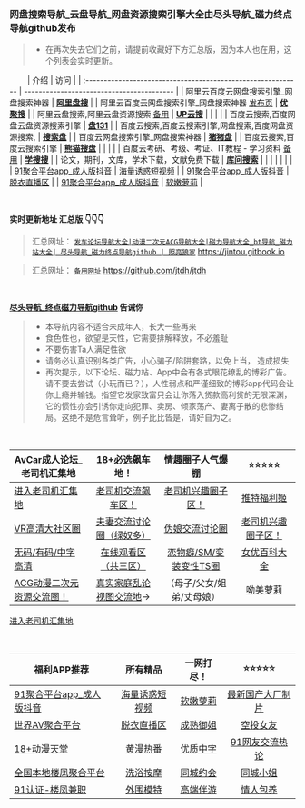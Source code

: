 ### 网盘搜索导航_云盘导航_网盘资源搜索引擎大全由尽头导航_磁力终点导航github发布
>  - 在再次失去它们之前，请提前收藏好下方汇总版，因为本人也在用，这个列表会实时更新。 

&nbsp;&nbsp;&nbsp;&nbsp;&nbsp;&nbsp;&nbsp;
| 介绍                                                         | 访问                                      |
| :----------------------------------------------------------- | ----------------------------------------- |
| 阿里云百度云网盘搜索引擎_网盘搜索神器                        | [**阿里盘搜**](https://www.alipansou.com/)    |
| 阿里云百度云网盘搜索引擎_网盘搜索神器 [发布页](https://ujuso.xwd.pw/) | [**优聚搜**](https://jujuso.com/)         |
| 阿里云盘搜索,阿里云盘资源搜索 [备用](https://www.upyunso2.com/) | [**UP云搜**](https://www.upyunso1.com/)   |
|                                                              |                                           |
| 百度云搜索,百度网盘云盘资源搜索引擎                          | **[盘131](https://www.pan131.com/)**      |
| 百度云搜索,百度云搜索引擎,网盘搜索,百度网盘资源搜索,         | **[搜索盘](https://www.sosuopan.cn)**     |
| 百度云网盘搜索引擎_网盘搜索神器                              | **[猪猪盘](http://www.zhuzhupan.com/)**   |
| 百度云搜索,百度云搜索引擎                                    | [**熊猫搜盘**](https://www.sopandas.com/) |
|                                                              |                                           |
| 百度云考研、考级、考证、IT教程 - 学习资料  [备用](www.pansou.io) | **[学搜搜](https://www.xuesousou.com/)**  |
| 论文，期刊，文库，学术下载，文献免费下载                     | [**库问搜索**](http://www.koovin.com/)    |
|                     |    |
|                     |    |
| [91聚合平台app_成人版抖音](https://v.hallo365.top/) |          [海量诱惑短视频](https://v.hallo365.top/)           |
| [91聚合平台app_成人版抖音](https://v.hallo365.top/) |            [脱衣直播区](https://v.hallo365.top/)             |
| [91聚合平台app_成人版抖音](https://v.hallo365.top/) |             [软嫩萝莉](https://v.hallo365.top/)              |


&nbsp;&nbsp;&nbsp;&nbsp;&nbsp;&nbsp;&nbsp;

**实时更新地址 汇总版 👇👇👇**

> 汇总网址： [`发车论坛导航大全|动漫二次元ACG导航大全|磁力导航大全_bt导航_磁力站大全| 尽头导航_磁力终点导航github | 照亮狼家`](https://jintou.gitbook.io) https://jintou.gitbook.io

> 汇总网址： [`备用网址`](https://github.com/jtdh/jtdh/) https://github.com/jtdh/jtdh


&nbsp;&nbsp;&nbsp;&nbsp;&nbsp;&nbsp;&nbsp;


**[尽头导航_终点磁力导航github](https://jintou.gitbook.io/) 告诫你**

>  - 本导航内容不适合未成年人，长大一些再来
>   - 食色性也，欲望是天性，它需要排解释放，不必羞耻 
>   - 不要伤害Ta人满足性欲 
>   - 请务必认真识别各类广告，小心骗子/陷阱套路，以免上当， 造成损失
>   - 再次提示，以下论坛、磁力站、App中会有各式眼花缭乱的博彩广告。请不要去尝试（小玩而已？），人性弱点和严谨细致的博彩app代码会让你上瘾并输钱。指望它发家致富只会让你落入贷款高利贷的无限深渊，它的惯性亦会引诱你走向犯罪、卖房、倾家荡产、妻离子散的悲惨结局。这绝不是危言耸听，例子比比皆是，请好自为之。



&nbsp;&nbsp;&nbsp;&nbsp;&nbsp;&nbsp;&nbsp;




| AvCar成人论坛_老司机汇集地                                  |               **18+必选飙车地！**                |      情趣圈子人气爆棚                  |       ⭐⭐⭐⭐⭐        |
| ----------------------------------------------------------- | :----------------------------------------------: | :--------------------: | :----------------: |
| [进入老司机汇集地](https://l.tell365.top/) |                [老司机交流飙车区！](https://l.tell365.top/)                |   [老司机兴趣圈子区！](https://l.tell365.top/)   |     [推特福利姬](https://l.tell365.top/)     |
| [VR高清大社区圈](https://l.tell365.top/)                                             |             [夫妻交流讨论圈（绿奴多）](https://l.tell365.top/)             |     [伪娘交流讨论圈](https://l.tell365.top/)     | [老司机兴趣圈子区！](https://l.tell365.top/) |
| [无码/有码/中字高清](https://l.tell365.top/)                                          |               [在线观看区（共三区）](https://l.tell365.top/)               | [恋物癖/SM/变装变性TS圈](https://l.tell365.top/) |    [女优百科大全](https://l.tell365.top/)    |
| [ACG动漫二次元资源交流圈！](https://l.tell365.top/)                                   | [真实家庭乱论视图交流地](https://l.tell365.top/)→ |      （母子/父女/姐弟/丈母娘）        |        [呦美萝莉](https://l.tell365.top/)              |
[进入老司机汇集地](https://l.tell365.top/) 

&nbsp;&nbsp;&nbsp;&nbsp;&nbsp;&nbsp;&nbsp;


| 福利APP推荐                                                |         所有精品                                           |           一网打尽！                                    |                ⭐⭐⭐⭐⭐                                |
| --------------------------------------------------- | :----------------------------------------------------------: | :---------------------------------------------------: | :----------------------------------------------------------: |
| [91聚合平台app_成人版抖音](https://v.hallo365.top/) |          [海量诱惑短视频](https://v.hallo365.top/)           |          [软嫩萝莉](https://v.hallo365.top/)          |         [最新国产大厂制片](https://v.hallo365.top/)          |
| [世界AV聚合平台](https://v.hallo365.top/) |            [脱衣直播区](https://v.hallo365.top/)             |     [成熟御姐](https://v.hallo365.top/)      |             [空投女友](https://v.hallo365.top/)              |
| [18+动漫天堂](https://v.hallo365.top/) |           [黄漫热番](https://v.hallo365.top/)    |   [优质中字](https://v.hallo365.top/)              |       [91网友交流热论](https://v.hallo365.top/)   
|  [全国本地楼凤聚合平台](https://v.hallo365.top/)    | [洗浴按摩](https://v.hallo365.top/)| [同城约会](https://v.hallo365.top/) | [同城小姐](https://v.hallo365.top/)|
| [91认证-楼凤兼职](https://v.hallo365.top/)| [外围模特](https://v.hallo365.top/)| [高端伴游](https://v.hallo365.top/)| [情人包养](https://v.hallo365.top/)| 


